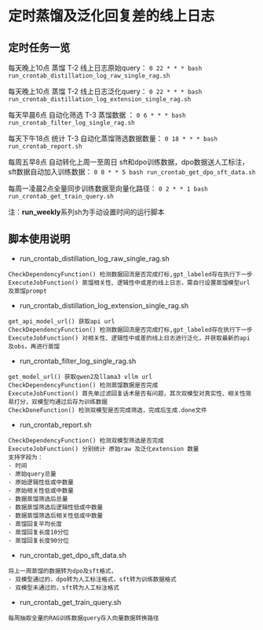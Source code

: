 # 定时蒸馏及泛化回复差的线上日志

## 定时任务一览
每天晚上10点 蒸馏 T-2 线上日志原始query：
`0 22 * * * bash run_crontab_distillation_log_raw_single_rag.sh` 

每天晚上10点 蒸馏 T-2 线上日志泛化query：
`0 22 * * * bash run_crontab_distillation_log_extension_single_rag.sh` 

每天早晨6点 自动化筛选 T-3 蒸馏数据 ：
`0 6 * * * bash run_crontab_filter_log_single_rag.sh` 

每天下午18点 统计 T-3 自动化蒸馏筛选数据数量：
`0 18 * * * bash run_crontab_report.sh` 

每周五早8点 自动转化上周一至周日 sft和dpo训练数据，dpo数据送人工标注，sft数据自动加入训练数据：
`0 8 * * 5 bash run_crontab_get_dpo_sft_data.sh` 

每周一凌晨2点全量同步训练数据至向量化路径：
`0 2 * * 1 bash run_crontab_get_train_query.sh` 

注：**run_weekly**系列sh为手动设置时间的运行脚本

## 脚本使用说明
- run_crontab_distillation_log_raw_single_rag.sh
```
CheckDependencyFunction() 检测数据回流是否完成打标,gpt_labeled存在执行下一步
ExecuteJobFunction() 蒸馏相关性、逻辑性中或差的线上日志，需自行设置蒸馏模型url及蒸馏prompt
```
- run_crontab_distillation_log_extension_single_rag.sh
```
get_api_model_url() 获取api url
CheckDependencyFunction() 检测数据回流是否完成打标,gpt_labeled存在执行下一步
ExecuteJobFunction() 对相关性、逻辑性中或差的线上日志进行泛化，并获取最新的api及obs，再进行蒸馏
```
- run_crontab_filter_log_single_rag.sh
```
get_model_url() 获取qwen2及llama3 vllm url
CheckDependencyFunction() 检测蒸馏数据是否完成
ExecuteJobFunction() 首先单过滤回复话术是否有问题，其次双模型对真实性、相关性简易打分，双模型均通过后存为训练数据
CheckDoneFunction() 检测双模型是否完成筛选，完成后生成.done文件
```
- run_crontab_report.sh
```
CheckDependencyFunction() 检测双模型筛选是否完成
ExecuteJobFunction() 分别统计 原始raw 及泛化extension 数量
支持字段为：
- 时间
- 原始query总量
- 原始逻辑性低或中数量
- 原始相关性低或中数量
- 数据蒸馏筛选后总量
- 数据蒸馏筛选后逻辑性低或中数量
- 数据蒸馏筛选后相关性低或中数量
- 蒸馏回复平均长度
- 蒸馏回复长度10分位
- 蒸馏回复长度90分位
```
- run_crontab_get_dpo_sft_data.sh
```
将上一周蒸馏的数据转为dpo及sft格式，
- 双模型通过的，dpo转为人工标注格式，sft转为训练数据格式
- 双模型未通过的，sft转为人工标注格式
```
- run_crontab_get_train_query.sh
```
每周抽取全量的RAG训练数据query存入向量数据转换路径
```